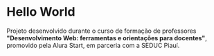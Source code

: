 # Hello World

Projeto desenvolvido durante o curso de formação de professores **"Desenvolvimento Web: ferramentas e orientações para docentes"**, promovido pela Alura Start, em parceria com a SEDUC Piauí.
